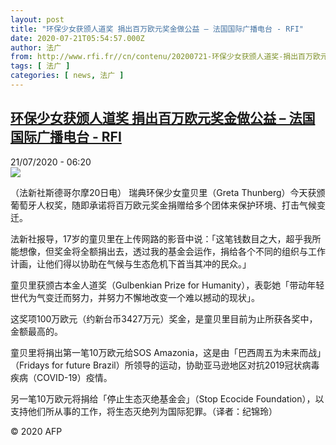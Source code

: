 ```yaml
---
layout: post
title: "环保少女获颁人道奖 捐出百万欧元奖金做公益 – 法国国际广播电台 - RFI"
date: 2020-07-21T05:54:57.000Z
author: 法广
from: http://www.rfi.fr//cn/contenu/20200721-环保少女获颁人道奖-捐出百万欧元奖金做公益
tags: [ 法广 ]
categories: [ news, 法广 ]
---
```

<!--1595310897000-->
[环保少女获颁人道奖 捐出百万欧元奖金做公益 – 法国国际广播电台 - RFI](http://www.rfi.fr//cn/contenu/20200721-%E7%8E%AF%E4%BF%9D%E5%B0%91%E5%A5%B3%E8%8E%B7%E9%A2%81%E4%BA%BA%E9%81%93%E5%A5%96-%E6%8D%90%E5%87%BA%E7%99%BE%E4%B8%87%E6%AC%A7%E5%85%83%E5%A5%96%E9%87%91%E5%81%9A%E5%85%AC%E7%9B%8A)
------

<div>
<div>21/07/2020 - 06:20</div><img src="https://s.rfi.fr/media/display/1c6b264e-cb10-11ea-b370-005056a98db9/w:310/p:16x9/int0004b.200721122004.jpg"><div class="t-content__body u-clearfix"><div class="m-interstitial"></div><p>（法新社斯德哥尔摩20日电）    瑞典环保少女童贝里（Greta Thunberg）今天获颁葡萄牙人权奖，随即承诺将百万欧元奖金捐赠给多个团体来保护环境、打击气候变迁。</p><p>    法新社报导，17岁的童贝里在上传网路的影音中说：「这笔钱数目之大，超乎我所能想像，但奖金将全额捐出去，透过我的基金会运作，捐给各个不同的组织与工作计画，让他们得以协助在气候与生态危机下首当其冲的民众。」</p><p>    童贝里获颁古本金人道奖（Gulbenkian Prize for Humanity），表彰她「带动年轻世代为气变迁而努力，并努力不懈地改变一个难以撼动的现状」。</p><p>    这奖项100万欧元（约新台币3427万元）奖金，是童贝里目前为止所获各奖中，金额最高的。</p><p>    童贝里将捐出第一笔10万欧元给SOS Amazonia，这是由「巴西周五为未来而战」（Fridays for future Brazil）所领导的运动，协助亚马逊地区对抗2019冠状病毒疾病（COVID-19）疫情。</p><p>    另一笔10万欧元将捐给「停止生态灭绝基金会」（Stop Ecocide Foundation），以支持他们所从事的工作，将生态灭绝列为国际犯罪。（译者：纪锦玲）</p><p class="t-copyright">© 2020 AFP</p>        </div>
</div>
